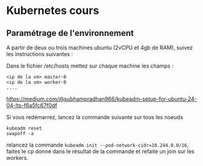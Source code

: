 # Kubernetes cours 

## Paramétrage de l'environnement 

A partir de deux ou trois machines ubuntu (2vCPU et 4gb de RAM), suivez les instructions suivantes :

Dans le fichier /etc/hosts mettez sur chaque machine les champs :

```
<ip de la vm> master-0
<ip de la vm> worker-0
....
```

https://medium.com/@subhampradhan966/kubeadm-setup-for-ubuntu-24-04-lts-f6a5fc67f0df

Si vous redémarrez, lancez la commande suivante sur tous les noeuds
```
kubeadm reset 
swapoff -a 
```

relancez la commande ```kubeadm init --pod-network-cidr=10.244.0.0/16```, faites le cp donné dans le résultat de la commande et refaite un join sur les workers. 

## 

